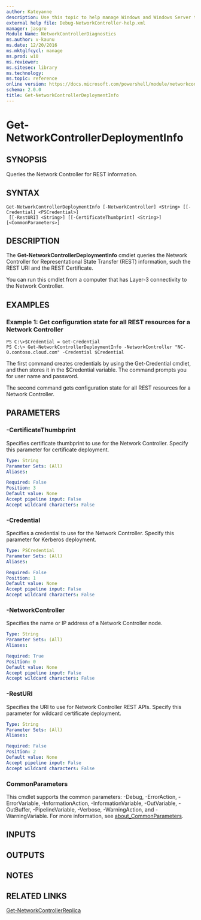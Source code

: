 ```yaml
---
author: Kateyanne
description: Use this topic to help manage Windows and Windows Server technologies with Windows PowerShell.
external help file: Debug-NetworkController-help.xml
manager: jasgro
Module Name: NetworkControllerDiagnostics
ms.author: v-kaunu
ms.date: 12/20/2016
ms.mktglfcycl: manage
ms.prod: w10
ms.reviewer: 
ms.sitesec: library
ms.technology: 
ms.topic: reference
online version: https://docs.microsoft.com/powershell/module/networkcontrollerdiagnostics/get-networkcontrollerdeploymentinfo?view=windowsserver2016-ps&wt.mc_id=ps-gethelp
schema: 2.0.0
title: Get-NetworkControllerDeploymentInfo
---
```


# Get-NetworkControllerDeploymentInfo

## SYNOPSIS
Queries the Network Controller for REST information.

## SYNTAX

```
Get-NetworkControllerDeploymentInfo [-NetworkController] <String> [[-Credential] <PSCredential>]
 [[-RestURI] <String>] [[-CertificateThumbprint] <String>] [<CommonParameters>]
```

## DESCRIPTION
The **Get-NetworkControllerDeploymentInfo** cmdlet queries the Network Controller for Representational State Transfer (REST) information, such the REST URI and the REST Certificate.

You can run this cmdlet from a computer that has Layer-3 connectivity to the Network Controller.

## EXAMPLES

### Example 1: Get configuration state for all REST resources for a Network Controller
```
PS C:\>$Credential = Get-Credential
PS C:\> Get-NetworkControllerDeploymentInfo -NetworkController "NC-0.contoso.cloud.com" -Credential $Credential
```

The first command creates credentials by using the Get-Credential cmdlet, and then stores it in the $Credential variable.
The command prompts you for user name and password.

The second command gets configuration state for all REST resources for a Network Controller.

## PARAMETERS

### -CertificateThumbprint
Specifies certificate thumbprint to use for the Network Controller.
Specify this parameter for certificate deployment.

```yaml
Type: String
Parameter Sets: (All)
Aliases: 

Required: False
Position: 3
Default value: None
Accept pipeline input: False
Accept wildcard characters: False
```

### -Credential
Specifies a credential to use for the Network Controller.
Specify this parameter for Kerberos deployment.

```yaml
Type: PSCredential
Parameter Sets: (All)
Aliases: 

Required: False
Position: 1
Default value: None
Accept pipeline input: False
Accept wildcard characters: False
```

### -NetworkController
Specifies the name or IP address of a Network Controller node.

```yaml
Type: String
Parameter Sets: (All)
Aliases: 

Required: True
Position: 0
Default value: None
Accept pipeline input: False
Accept wildcard characters: False
```

### -RestURI
Specifies the URI to use for Network Controller REST APIs.
Specify this parameter for wildcard certificate deployment.

```yaml
Type: String
Parameter Sets: (All)
Aliases: 

Required: False
Position: 2
Default value: None
Accept pipeline input: False
Accept wildcard characters: False
```

### CommonParameters
This cmdlet supports the common parameters: -Debug, -ErrorAction, -ErrorVariable, -InformationAction, -InformationVariable, -OutVariable, -OutBuffer, -PipelineVariable, -Verbose, -WarningAction, and -WarningVariable. For more information, see [about_CommonParameters](https://go.microsoft.com/fwlink/?LinkID=113216).

## INPUTS

## OUTPUTS

## NOTES

## RELATED LINKS

[Get-NetworkControllerReplica](./Get-NetworkControllerReplica.md)

